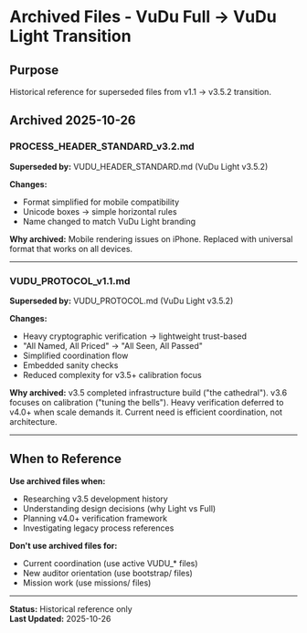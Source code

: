 # Archived Files - VuDu Full → VuDu Light Transition

## Purpose
Historical reference for superseded files from v1.1 → v3.5.2 transition.

## Archived 2025-10-26

### PROCESS_HEADER_STANDARD_v3.2.md
**Superseded by:** VUDU_HEADER_STANDARD.md (VuDu Light v3.5.2)

**Changes:**
- Format simplified for mobile compatibility
- Unicode boxes → simple horizontal rules
- Name changed to match VuDu Light branding

**Why archived:** Mobile rendering issues on iPhone. Replaced with universal format that works on all devices.

---

### VUDU_PROTOCOL_v1.1.md
**Superseded by:** VUDU_PROTOCOL.md (VuDu Light v3.5.2)

**Changes:**
- Heavy cryptographic verification → lightweight trust-based
- "All Named, All Priced" → "All Seen, All Passed"
- Simplified coordination flow
- Embedded sanity checks
- Reduced complexity for v3.5+ calibration focus

**Why archived:** v3.5 completed infrastructure build ("the cathedral"). v3.6 focuses on calibration ("tuning the bells"). Heavy verification deferred to v4.0+ when scale demands it. Current need is efficient coordination, not architecture.

---

## When to Reference

**Use archived files when:**
- Researching v3.5 development history
- Understanding design decisions (why Light vs Full)
- Planning v4.0+ verification framework
- Investigating legacy process references

**Don't use archived files for:**
- Current coordination (use active VUDU_* files)
- New auditor orientation (use bootstrap/ files)
- Mission work (use missions/ files)

---

**Status:** Historical reference only  
**Last Updated:** 2025-10-26
